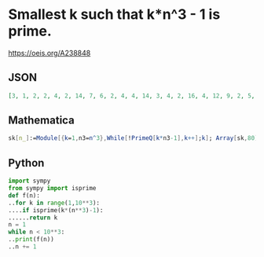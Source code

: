 # Smallest k such that k\*n^3 \- 1 is prime\.
https://oeis.org/A238848
## JSON
```JSON
[3, 1, 2, 2, 4, 2, 14, 7, 6, 2, 4, 4, 14, 3, 4, 2, 16, 4, 12, 9, 2, 5, 16, 2, 2, 3, 16, 6, 10, 4, 2, 4, 22, 2, 6, 3, 6, 10, 6, 3, 22, 5, 2, 3, 4, 2, 18, 4, 26, 10, 4, 5, 6, 2, 2, 7, 6, 2, 10, 5, 2, 9, 4, 2, 16, 3, 6, 9, 2, 3, 30, 5, 14, 6, 24, 5, 16, 5]
```
## Mathematica
```Mathematica
sk[n_]:=Module[{k=1,n3=n^3},While[!PrimeQ[k*n3-1],k++];k]; Array[sk,80] (* _Harvey P. Dale_, Jan 04 2023 *)
```
## Python
```Python
import sympy
from sympy import isprime
def f(n):
..for k in range(1,10**3):
....if isprime(k*(n**3)-1):
......return k
n = 1
while n < 10**3:
..print(f(n))
..n += 1
```
